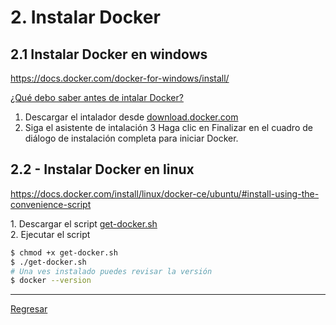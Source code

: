 # 2. Instalar Docker

## 2.1 Instalar Docker en windows
https://docs.docker.com/docker-for-windows/install/

[¿Qué debo saber antes de intalar Docker?](https://docs.docker.com/docker-for-windows/install/#what-to-know-before-you-install)

1. Descargar el intalador desde [download.docker.com](https://download.docker.com/win/stable/Docker%20for%20Windows%20Installer.exe)
2. Siga el asistente de intalación
3 Haga clic en Finalizar en el cuadro de diálogo de instalación completa para iniciar Docker.

## 2.2 - Instalar Docker en linux
https://docs.docker.com/install/linux/docker-ce/ubuntu/#install-using-the-convenience-script

1\. Descargar el script [get-docker.sh](https://get.docker.com/) \
2\. Ejecutar el script
```bash
$ chmod +x get-docker.sh
$ ./get-docker.sh
# Una ves instalado puedes revisar la versión
$ docker --version
```
___
[Regresar](../README.md)